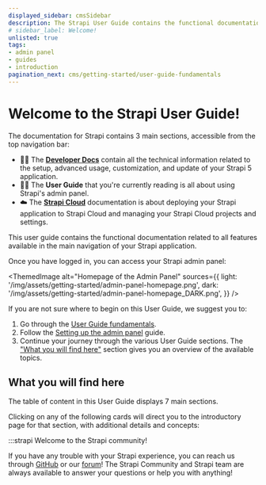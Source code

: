 ```yaml
---
displayed_sidebar: cmsSidebar
description: The Strapi User Guide contains the functional documentation related to all features available in the main navigation of your Strapi application.
# sidebar_label: Welcome!
unlisted: true
tags:
- admin panel
- guides
- introduction
pagination_next: cms/getting-started/user-guide-fundamentals
---
```


# Welcome to the Strapi User Guide!

<SubtleCallout title="Developer Docs, User Guide, and Strapi Cloud documentation" emoji="📍">

The documentation for Strapi contains 3 main sections, accessible from the top navigation bar:

- 🧑‍💻 The **[Developer Docs](/cms/intro)** contain all the technical information related to the setup, advanced usage, customization, and update of your Strapi 5 application.
- 🧑‍🏫 The **User Guide** that you're currently reading is all about using Strapi's admin panel.
- ☁️ The **[Strapi Cloud](/cloud/intro)** documentation is about deploying your Strapi application to Strapi Cloud and managing your Strapi Cloud projects and settings.

</SubtleCallout>

This user guide contains the functional documentation related to all features available in the main navigation of your Strapi application.

Once you have logged in, you can access your Strapi admin panel:

<ThemedImage
alt="Homepage of the Admin Panel"
sources={{
    light: '/img/assets/getting-started/admin-panel-homepage.png',
    dark: '/img/assets/getting-started/admin-panel-homepage_DARK.png',
  }}
/>

If you are not sure where to begin on this User Guide, we suggest you to:

1. Go through the [User Guide fundamentals](/cms/getting-started/user-guide-fundamentals).
2. Follow the [Setting up the admin panel](/cms/getting-started/setting-up-admin-panel) guide.
3. Continue your journey through the various User Guide sections. The ["What you will find here"](#what-you-will-find-here) section gives you an overview of the available topics.

## What you will find here

The table of content in this User Guide displays 7 main sections.

Clicking on any of the following cards will direct you to the introductory page for that section, with additional details and concepts:

<CustomDocCardsWrapper>
  <CustomDocCard emoji="📝" title="Content Manager" description="Manage and publish all content types created with the Content-type Builder." link="/cms/content-manager" />
  <CustomDocCard emoji="📚" title="Content Type Builder" description="Build your data structure by creating and managing content-types." link="/cms/content-type-builder" />
  <CustomDocCard emoji="🗃️" title="Media Library" description="Upload and manage all assets and organize them into folders." link="/cms/media-library" />
  <CustomDocCard emoji="📅" title="Releases" description="Arrange entries into containers for publishing and unpublishing actions." link="/cms/releases/introduction"/>
  <CustomDocCard emoji="🔐" title="Users, Roles & Permission" description="Assign permission to roles, which are then associated with users." link="/cms/features/users-permissions"/>
  <CustomDocCard emoji="⚙️" title="General Settings" description="Access features needed set up your Strapi admin panel." link="/cms/settings/introduction" />
</CustomDocCardsWrapper>

:::strapi Welcome to the Strapi community!

If you have any trouble with your Strapi experience, you can reach us through [GitHub](https://github.com/strapi/) or our [forum](https://forum.strapi.io/)! The Strapi Community and Strapi team are always available to answer your questions or help you with anything!
